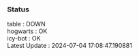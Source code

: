 ### Status


table : DOWN  
hogwarts : OK  
icy-bot : OK  
Latest Update : 2024-07-04 17:08:47.190881
